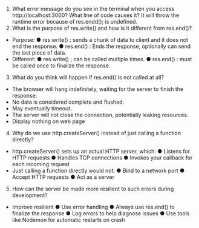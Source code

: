 1. What error message do you see in the terminal when you access
http://localhost:3000? What line of code causes it?
It will throw the runtime error because of res.endd(); is undefined.
2. What is the purpose of res.write() and how is it different from res.end()?
- Purpose:
● res.write() : sends a chunk of data to client and it does not end the response.
● res.end() : Ends the response, optionally can send the last piece of data.
- Different:
● res.write() ; can be called multiple times.
● res.end() : must be called once to finalize the response.
3. What do you think will happen if res.end() is not called at all?
- The browser will hang indefinitely, waiting for the server to finish the response.
- No data is considered complete and flushed.
- May eventually timeout.
- The server will not close the connection, potentially leaking resources.
- Display nothing on web page
4. Why do we use http.createServer() instead of just calling a function directly?
- http.createServer() sets up an actual HTTP server, which:
● Listens for HTTP requests
● Handles TCP connections
● Invokes your callback for each incoming request
- Just calling a function directly would not:
● Bind to a network port
● Accept HTTP requests
● Act as a server
5. How can the server be made more resilient to such errors during development?
- Improve resilient
● Use error handling
● Always use res.end() to finalize the response
● Log errors to help diagnose issues
● Use tools like Nodemon for automatic restarts on crash
